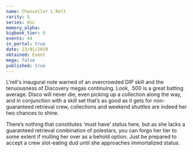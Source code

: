 ```yaml
---
name: Chancellor L'Rell
rarity: 5
series: dsc
memory_alpha:
bigbook_tier: 6
events: 44
in_portal: true
date: 23/01/2019
obtained: Event
mega: false
published: true
---
```


L'rell's inaugural note warned of an overcrowded DIP skill and the tenuousness of Discovery megas continuing. Look, .500 is a great batting average. Disco will never die, even picking up a collection along the way, and in conjunction with a skill set that’s as good as it gets for non-guaranteed retrieval crew, collections and weekend shuttles are indeed her two chances to shine.

There’s nothing that constitutes ‘must have’ status here, but as she lacks a guaranteed retrieval combination of polestars, you can forgo her tier to some extent if mulling her over as a behold option. Just be prepared to accept a crew slot-eating dud until she approaches immortalized status.

